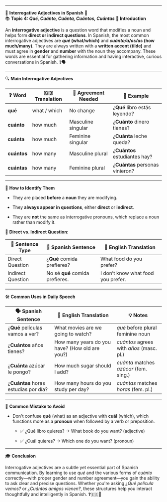 
---
🌟 **Interrogative Adjectives in Spanish** 🌟  
📚 **Topic 4: _Qué, Cuánto, Cuánta, Cuántos, Cuántas_**
📘 **Introduction**

An **interrogative adjective** is a question word that modifies a noun and helps form **direct or indirect questions**. In Spanish, the most common interrogative adjectives are **_qué_ (what/which)** and **_cuánto/a/os/as_ (how much/many)**. They are always written with a **written accent (tilde)** and must agree in **gender** and **number** with the noun they accompany. These words are essential for gathering information and having interactive, curious conversations in Spanish. ❓🗣️

---

🔍 **Main Interrogative Adjectives**

|❓ Word|🇬🇧 Translation|📐 Agreement Needed|🧾 Example|
|---|---|---|---|
|**qué**|what / which|No change|¿**Qué** libro estás leyendo?|
|**cuánto**|how much|Masculine singular|¿**Cuánto** dinero tienes?|
|**cuánta**|how much|Feminine singular|¿**Cuánta** leche queda?|
|**cuántos**|how many|Masculine plural|¿**Cuántos** estudiantes hay?|
|**cuántas**|how many|Feminine plural|¿**Cuántas** personas vinieron?|

---

🧠 **How to Identify Them**

- They are placed **before** a **noun** they are modifying.
    
- They **always appear in questions**, either **direct** or **indirect**.
    
- They are **not** the same as interrogative pronouns, which replace a noun rather than modify it.
    

📝 **Direct vs. Indirect Question:**

|📘 Sentence Type|🧾 Spanish Sentence|💬 English Translation|
|---|---|---|
|Direct Question|¿**Qué** comida prefieres?|What food do you prefer?|
|Indirect Question|No sé **qué** comida prefieres.|I don’t know what food you prefer.|

---

🛠️ **Common Uses in Daily Speech**

|🗣️ Spanish Sentence|💬 English Translation|💡 Notes|
|---|---|---|
|¿**Qué** películas vamos a ver?|What movies are we going to watch?|_qué_ before plural feminine noun|
|¿**Cuántos** años tienes?|How many years do you have? (How old are you?)|_cuántos_ agrees with _años_ (masc. pl.)|
|¿**Cuánta** azúcar le pongo?|How much sugar should I add?|_cuánta_ matches _azúcar_ (fem. sing.)|
|¿**Cuántas** horas estudias por día?|How many hours do you study per day?|_cuántas_ matches _horas_ (fem. pl.)|

---

🚫 **Common Mistake to Avoid**

- Don't confuse **qué** (what) as an adjective with **cuál** (which), which functions more as a **pronoun** when followed by a verb or preposition.
    
    - ✅ ¿Qué libro quieres? → What book do you want? (adjective)
        
    - ✅ ¿Cuál quieres? → Which one do you want? (pronoun)
        

---

🎓 **Conclusion**

Interrogative adjectives are a subtle yet essential part of Spanish communication. By learning to use _qué_ and the various forms of _cuánto_ correctly—with proper gender and number agreement—you gain the ability to ask clear and precise questions. Whether you're asking _¿Qué película vemos?_ or _¿Cuántos amigos vienen?_, these structures help you interact thoughtfully and intelligently in Spanish. ❓🇪🇸🧠